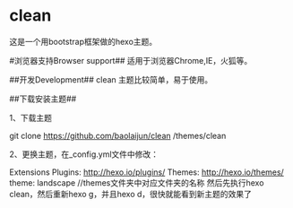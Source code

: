 clean
===

这是一个用bootstrap框架做的hexo主题。

#浏览器支持Browser support##
适用于浏览器Chrome,IE，火狐等。

##开发Development##
clean 主题比较简单，易于使用。

##下载安装主题##

1、下载主题

git clone https://github.com/baolaijun/clean  /themes/clean

2、更换主题，在_config.yml文件中修改：

Extensions
Plugins: http://hexo.io/plugins/
Themes: http://hexo.io/themes/
theme: landscape //themes文件夹中对应文件夹的名称
然后先执行hexo clean，然后重新hexo g，并且hexo d，很快就能看到新主题的效果了